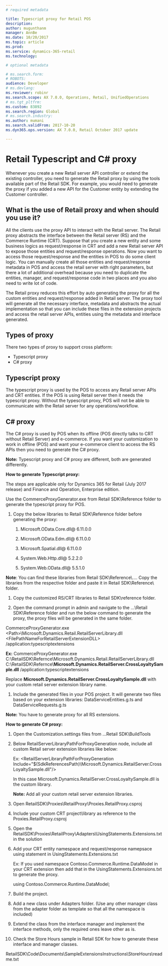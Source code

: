 ```yaml
---
# required metadata

title: Typescript proxy for Retail POS
description: 
author: mugunthanm
manager: AnnBe
ms.date: 10/20/2017
ms.topic: article
ms.prod: 
ms.service: dynamics-365-retail
ms.technology: 

# optional metadata

# ms.search.form: 
# ROBOTS: 
audience: Developer
# ms.devlang: 
ms.reviewer: robinr
ms.search.scope: AX 7.0.0, Operations, Retail, UnifiedOperations
# ms.tgt_pltfrm: 
ms.custom: 83892
ms.search.region: Global
# ms.search.industry: 
ms.author: mumani
ms.search.validFrom: 2017-10-20
ms.dyn365.ops.version: AX 7.0.0, Retail October 2017 update

---
```


# Retail Typescript and C# proxy

Whenever you create a new Retail server API controller or extend the existing controller, you need to generate the Retail proxy by using the tools available part of the Retail SDK. For example, you would need to generate the proxy if you added a new API for the Customer entity by extending the Customer controller.

## What is the use of Retail proxy and when should you use it?

All the clients use the proxy API to interact with the Retail server. The Retail proxy abstracts the interface between the Retail server (RS) and the Commerce Runtime (CRT). Suppose that you create a new entity and some business logics as request/response in CRT and add a new Retail server API to expose those entities and request/response operations. Now you want to access those request/response and the entities in POS to do some client logic. You can manually create all those entities and request/response metadata in POS and access the retail server with right parameters, but there a lot of additional overhead because you need to duplicate the entities, manager, and request/response code in two places and you also need to write lot of code.

The Retail proxy reduces this effort by auto generating the proxy for all the custom entities and request/response added in Retail server. The proxy tool will generate all the necessary interface, metadata and abstracts the actual implementation so that you can include these files in the extension projects and access the retail server APIs, entities using the metadata and interface generated.

## Types of proxy

There two types of proxy to support cross platform:

- Typescript proxy
- C# proxy

## Typescript proxy

The typescript proxy is used by the POS to access any Retail server APIs and CRT entities. If the POS is using Retail server then it needs the typescript proxy. Without the typescript proxy, POS will not be able to communicate with the Retail server for any operations/workflow.

## C# proxy

The C# proxy is used by POS when its offline (POS directly talks to CRT without Retail Server) and e-commerce. If you want your customization to work in offline (POS) and want your e-commerce client to access the RS APIs then you need to generate the C\# proxy.

**Note:** Typescript proxy and C\# proxy are different, both are generated differently.

**How to generate Typescript proxy:**

The steps are applicable only for Dynamics 365 for Retail (July 2017 release) and Finance and Operation, Enterprise edition.

Use the CommerceProxyGenerator.exe from Retail SDK\\Reference folder to generate the typescript proxy for POS.

1.  Copy the below libraries to Retail SDK\\Reference folder before generating the proxy:

    1.  Microsoft.OData.Core.dll@ 6.11.0.0

    2.  Microsoft.OData.Edm.dll@ 6.11.0.0

    3.  Microsoft.Spatial.dll@ 6.11.0.0

    4.  System.Web.Http.dll@ 5.2.2.0

    5.  System.Web.OData.dll@ 5.5.1.0

**Note**: You can find these libraries from Retail SDK\\Reference\\.... Copy the libraries from the respective folder and paste it in Retail SDK\\Reference\\ folder.

1.  Copy the customized RS/CRT libraries to Retail SDK\\reference folder.

2.  Open the command prompt in admin and navigate to the ...\\Retail SDK\\Reference folder and run the below command to generate the proxy, the proxy files will be generated in the same folder.

CommerceProxyGenerator.exe &lt;Path&gt;\\Microsoft.Dynamics.Retail.RetailServerLibrary.dll &lt;FilePathNameForRetailServerExtensionDLL&gt; /application:typescriptextensions

 **Ex:** CommerceProxyGenerator.exe C:\\RetailSDK\\Refernce\\Microsoft.Dynamics.Retail.RetailServerLibrary.dll C:\\RetailSDK\\Refernce\\**Microsoft.Dynamics.RetailServer.CrossLoyaltySample.dll** /application:typescriptextensions

 Replace **Microsoft.Dynamics.RetailServer.CrossLoyaltySample.dll** with your custom retail server extension library name.

1.  Include the generated files in your POS project. It will generate two files based on your extension libraries: DataServiceEntities.g.ts and DataServiceRequests.g.ts

 **Note:** You have to generate proxy for all RS extensions.

**How to generate C# proxy:**

1.  Open the Customization.settings files from …Retail SDK\\BuildTools

2.  Below RetailServerLibraryPathForProxyGeneration node, include all custom Retail server extension libraries like below:

    Ex: &lt;RetailServerLibraryPathForProxyGeneration Include="$(SdkReferencesPath)\\Microsoft.Dynamics.RetailServer.CrossLoyaltySample.dll"/&gt;

    In this case Microsoft.Dynamics.RetailServer.CrossLoyaltySample.dll is the custom library.

    **Note:** Add all your custom retail server extension libraries.

3.  Open RetailSDK\\Proxies\\RetailProxy\\Proxies.RetailProxy.csproj

4.  Include your custom CRT project\\library as reference to the Proxies.RetailProxy.csproj

5.  Open the RetailSDK\\Proxies\\RetailProxy\\Adapters\\UsingStatements.Extensions.txt in the solution

6.  Add your CRT entity namespace and request/response namepsace using statement in UsingStatements.Extensions.txt

    Ex: If you used namespace Contoso.Commerce.Runtime.DataModel in your CRT extension then add that in the       UsingStatements.Extensions.txt to generate the proxy.

    using Contoso.Commerce.Runtime.DataModel;

7.  Build the project.

8.  Add a new class under Adapters folder. (Use any other manager class from the adapter folder as template so that all the namespace is included)

9.  Extend the class from the interface manager and implement the interface methods, only the required ones leave other as is.

10. Check the Store Hours sample in Retail SDK for how to generate these interface and manager classes.

RetailSDK\\Code\\Documents\\SampleExtensionsInstructions\\StoreHours\\readme.txt
